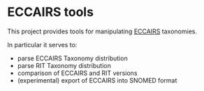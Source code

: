 # ECCAIRS tools

This project provides tools for manipulating [ECCAIRS](https://eccairsportal.jrc.ec.europa.eu/index.php?id=2)  taxonomies. 

In particular it serves to:
- parse ECCAIRS Taxonomy distribution
- parse RIT Taxonomy distribution
- comparison of ECCAIRS and RIT versions
- (experimental) export of ECCAIRS into SNOMED format 